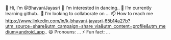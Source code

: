 👋 Hi, I’m @BhavaniJayasri
👀 I’m interested in dancing..
🌱 I’m currently learning github..
💞️ I’m looking to collaborate on ...
📫 How to reach me https://www.linkedin.com/in/k-bhavani-jayasri-65b14a27b?utm_source=share&utm_campaign=share_via&utm_content=profile&utm_medium=android_app..
😄 Pronouns: ...
⚡ Fun fact: ...

